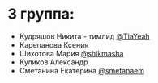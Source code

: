 # 3 группа:
- Кудряшов Никита - тимлид [@TiaYeah](https://github.com/TiaYeah)
- Карепанова Ксения
- Шихотова Мария [@shikmasha](https://github.com/shikmasha)
- Куликов Александр
- Сметанина Екатерина [@smetanaem](https://github.com/smetanaem)
